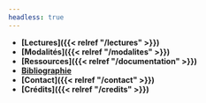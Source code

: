 ```yaml
---
headless: true
---
```



- **[Lectures]({{< relref "/lectures" >}})**
- **[Modalités]({{< relref "/modalites" >}})**
- **[Ressources]({{< relref "/documentation" >}})**
- **<a href="https://www.zotero.org/groups/5435201/eld-/library" target="blank">Bibliographie</a>**
- **[Contact]({{< relref "/contact" >}})**
- **[Crédits]({{< relref "/credits" >}})**
